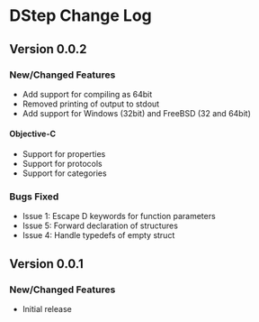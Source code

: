 # DStep Change Log

## Version 0.0.2
### New/Changed Features

* Add support for compiling as 64bit
* Removed printing of output to stdout
* Add support for Windows (32bit) and FreeBSD (32 and 64bit)

#### Objective-C

* Support for properties
* Support for protocols
* Support for categories

### Bugs Fixed

* Issue 1: Escape D keywords for function parameters
* Issue 5: Forward declaration of structures
* Issue 4: Handle typedefs of empty struct

## Version 0.0.1
### New/Changed Features

* Initial release
